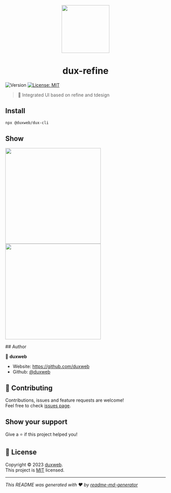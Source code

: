 
<p align="center">
  <img src="https://cdn.jsdelivr.net/gh/duxweb/duxweb/logo.svg" width="150">
<p>

<h1 align="center">dux-refine</h1>
<p>
  <img alt="Version" src="https://img.shields.io/badge/version-0.0.6-blue.svg?cacheSeconds=2592000" />
  <a href="https://github.com/duxweb/dux-refine/blob/main/LICENSE" target="_blank">
    <img alt="License: MIT" src="https://img.shields.io/badge/License-MIT-yellow.svg" />
  </a>
</p>

> 🌲 Integrated UI based on refine and tdesign

## Install

```sh
npx @duxweb/dux-cli
```

## Show

<p>
<a href="https://github.com/duxweb/dux-refine/blob/main/LICENSE" target="_blank">
  <img src="https://cdn.jsdelivr.net/gh/duxweb/dux-refine-docs/public/login.jpg" width="300">
  </a>
  <a href="https://github.com/duxweb/dux-refine/blob/main/LICENSE" target="_blank">
    <img src="https://cdn.jsdelivr.net/gh/duxweb/dux-refine-docs/public/page.jpg" width="300">
  </a>
</p>
## Author

👤 **duxweb**

* Website: https://github.com/duxweb
* Github: [@duxweb](https://github.com/duxweb)

## 🤝 Contributing

Contributions, issues and feature requests are welcome!<br />Feel free to check [issues page](https://github.com/duxweb/dux-refine/issues). 

## Show your support

Give a ⭐️ if this project helped you!

## 📝 License

Copyright © 2023 [duxweb](https://github.com/duxweb).<br />
This project is [MIT](https://github.com/duxweb/dux-refine/blob/main/LICENSE) licensed.

***
_This README was generated with ❤️ by [readme-md-generator](https://github.com/kefranabg/readme-md-generator)_